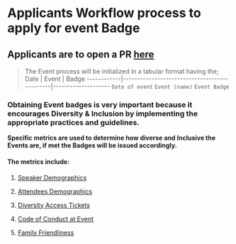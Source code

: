 # Applicants  Workflow process to apply for event Badge

## Applicants are to open a PR  [here](https://github.com/badging/event-diversity-and-inclusion/blob/master/.github/PULL_REQUEST_TEMPLATE.md)

> The Event process will be initialized in a tabular format having the; 
> Date        | Event                                      | Badge 
------------|----------------------------------------------|--------------------
 `Date of event`
 `Event (name)` 
 `Event Badge`

### Obtaining Event badges is very important because it encourages Diversity & Inclusion by implementing the appropriate practices and guidelines.  

**Specific metrics are used to determine how diverse and Inclusive the Events are, if met the Badges will be issued accordingly.**

#### The metrics include:

1. [Speaker Demographics](https://github.com/chaoss/wg-diversity-inclusion/blob/master/focus-areas/events/speaker-demographics.md)

2. [Attendees Demographics](https://github.com/chaoss/wg-diversity-inclusion/blob/master/focus-areas/events/attendee-demographics.md)

3. [Diversity Access Tickets](https://github.com/chaoss/wg-diversity-inclusion/blob/master/focus-areas/events/diversity-tickets.md)

4. [Code of Conduct at Event](https://github.com/chaoss/wg-diversity-inclusion/blob/master/focus-areas/events/event-code-of-conduct.md)

5. [Family Friendliness](https://github.com/chaoss/wg-diversity-inclusion/blob/master/focus-areas/events/family-friendly.md)




